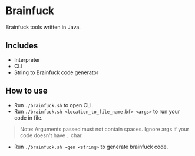 # Brainfuck 
Brainfuck tools written in Java.

## Includes
 - Interpreter
 - CLI 
 - String to Brainfuck code generator
 
 ## How to use
  - Run `./brainfuck.sh` to open CLI.
  - Run `./brainfuck.sh <location_to_file_name.bf> <args>` to run your code in file.
  > Note: Arguments passed must not contain spaces. Ignore args if your code doesn't have `,` char.
  - Run `./brainfuck.sh -gen <string>` to generate brainfuck code.
